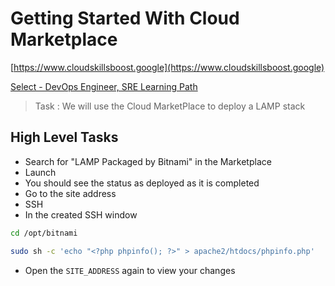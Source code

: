 # Getting Started With Cloud Marketplace


[https://www.cloudskillsboost.google](https://www.cloudskillsboost.google)

[Select - DevOps Engineer, SRE Learning Path](https://www.cloudskillsboost.google/paths)

> Task :  We will use the Cloud MarketPlace to deploy a LAMP stack

## High Level Tasks

- Search for "LAMP Packaged by Bitnami" in the Marketplace
- Launch
- You should see the status as deployed as it is completed
- Go to the site address
- SSH
- In the created SSH window

```bash
cd /opt/bitnami

sudo sh -c 'echo "<?php phpinfo(); ?>" > apache2/htdocs/phpinfo.php'
```

- Open the `SITE_ADDRESS` again to view your changes